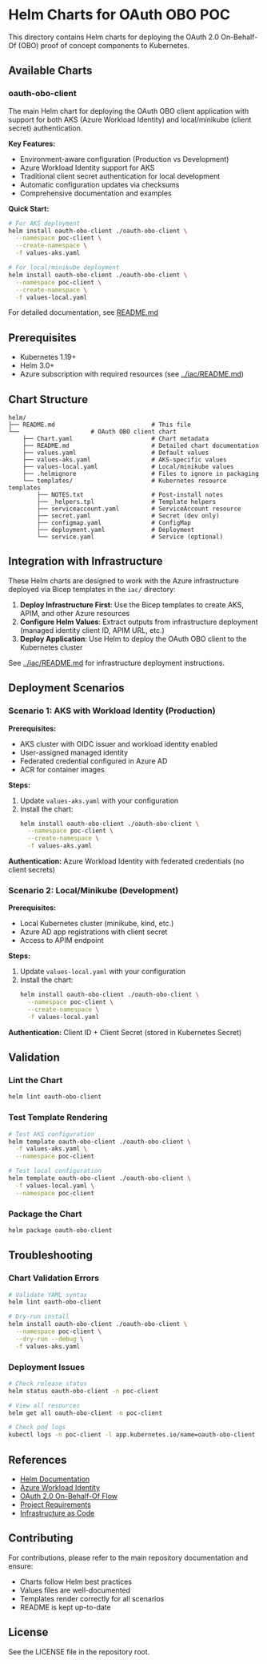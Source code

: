 # Helm Charts for OAuth OBO POC

This directory contains Helm charts for deploying the OAuth 2.0 On-Behalf-Of (OBO) proof of concept components to Kubernetes.

## Available Charts

### oauth-obo-client

The main Helm chart for deploying the OAuth OBO client application with support for both AKS (Azure Workload Identity) and local/minikube (client secret) authentication.

**Key Features:**
- Environment-aware configuration (Production vs Development)
- Azure Workload Identity support for AKS
- Traditional client secret authentication for local development
- Automatic configuration updates via checksums
- Comprehensive documentation and examples

**Quick Start:**

```bash
# For AKS deployment
helm install oauth-obo-client ./oauth-obo-client \
  --namespace poc-client \
  --create-namespace \
  -f values-aks.yaml

# For local/minikube deployment
helm install oauth-obo-client ./oauth-obo-client \
  --namespace poc-client \
  --create-namespace \
  -f values-local.yaml
```

For detailed documentation, see [README.md](README.md)

## Prerequisites

- Kubernetes 1.19+
- Helm 3.0+
- Azure subscription with required resources (see [../iac/README.md](../iac/README.md))

## Chart Structure

```
helm/
├── README.md                           # This file
└──                    # OAuth OBO client chart
    ├── Chart.yaml                      # Chart metadata
    ├── README.md                       # Detailed chart documentation
    ├── values.yaml                     # Default values
    ├── values-aks.yaml                 # AKS-specific values
    ├── values-local.yaml               # Local/minikube values
    ├── .helmignore                     # Files to ignore in packaging
    └── templates/                      # Kubernetes resource templates
        ├── NOTES.txt                   # Post-install notes
        ├── _helpers.tpl                # Template helpers
        ├── serviceaccount.yaml         # ServiceAccount resource
        ├── secret.yaml                 # Secret (dev only)
        ├── configmap.yaml              # ConfigMap
        ├── deployment.yaml             # Deployment
        └── service.yaml                # Service (optional)
```

## Integration with Infrastructure

These Helm charts are designed to work with the Azure infrastructure deployed via Bicep templates in the `iac/` directory:

1. **Deploy Infrastructure First**: Use the Bicep templates to create AKS, APIM, and other Azure resources
2. **Configure Helm Values**: Extract outputs from infrastructure deployment (managed identity client ID, APIM URL, etc.)
3. **Deploy Application**: Use Helm to deploy the OAuth OBO client to the Kubernetes cluster

See [../iac/README.md](../iac/README.md) for infrastructure deployment instructions.

## Deployment Scenarios

### Scenario 1: AKS with Workload Identity (Production)

**Prerequisites:**
- AKS cluster with OIDC issuer and workload identity enabled
- User-assigned managed identity
- Federated credential configured in Azure AD
- ACR for container images

**Steps:**
1. Update `values-aks.yaml` with your configuration
2. Install the chart:
   ```bash
   helm install oauth-obo-client ./oauth-obo-client \
     --namespace poc-client \
     --create-namespace \
     -f values-aks.yaml
   ```

**Authentication:** Azure Workload Identity with federated credentials (no client secrets)

### Scenario 2: Local/Minikube (Development)

**Prerequisites:**
- Local Kubernetes cluster (minikube, kind, etc.)
- Azure AD app registrations with client secret
- Access to APIM endpoint

**Steps:**
1. Update `values-local.yaml` with your configuration
2. Install the chart:
   ```bash
   helm install oauth-obo-client ./oauth-obo-client \
     --namespace poc-client \
     --create-namespace \
     -f values-local.yaml
   ```

**Authentication:** Client ID + Client Secret (stored in Kubernetes Secret)

## Validation

### Lint the Chart

```bash
helm lint oauth-obo-client
```

### Test Template Rendering

```bash
# Test AKS configuration
helm template oauth-obo-client ./oauth-obo-client \
  -f values-aks.yaml \
  --namespace poc-client

# Test local configuration
helm template oauth-obo-client ./oauth-obo-client \
  -f values-local.yaml \
  --namespace poc-client
```

### Package the Chart

```bash
helm package oauth-obo-client
```

## Troubleshooting

### Chart Validation Errors

```bash
# Validate YAML syntax
helm lint oauth-obo-client

# Dry-run install
helm install oauth-obo-client ./oauth-obo-client \
  --namespace poc-client \
  --dry-run --debug \
  -f values-aks.yaml
```

### Deployment Issues

```bash
# Check release status
helm status oauth-obo-client -n poc-client

# View all resources
helm get all oauth-obo-client -n poc-client

# Check pod logs
kubectl logs -n poc-client -l app.kubernetes.io/name=oauth-obo-client
```

## References

- [Helm Documentation](https://helm.sh/docs/)
- [Azure Workload Identity](https://azure.github.io/azure-workload-identity/)
- [OAuth 2.0 On-Behalf-Of Flow](https://docs.microsoft.com/en-us/azure/active-directory/develop/v2-oauth2-on-behalf-of-flow)
- [Project Requirements](../docs/requirements.md)
- [Infrastructure as Code](../iac/README.md)

## Contributing

For contributions, please refer to the main repository documentation and ensure:
- Charts follow Helm best practices
- Values files are well-documented
- Templates render correctly for all scenarios
- README is kept up-to-date

## License

See the LICENSE file in the repository root.
